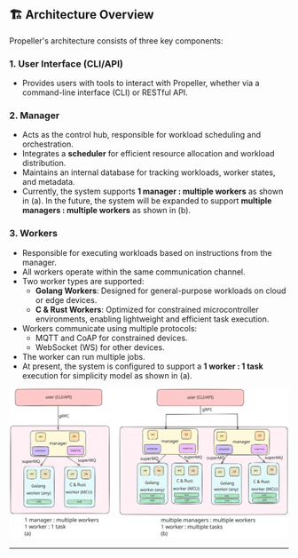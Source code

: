 ## 🏗️ Architecture Overview

Propeller's architecture consists of three key components:

### 1. **User Interface (CLI/API)**

- Provides users with tools to interact with Propeller, whether via a command-line interface (CLI) or RESTful API.

### 2. **Manager**

- Acts as the control hub, responsible for workload scheduling and orchestration.
- Integrates a **scheduler** for efficient resource allocation and workload distribution.
- Maintains an internal database for tracking workloads, worker states, and metadata.
- Currently, the system supports **1 manager : multiple workers** as shown in (a). In the future, the system will be expanded to support **multiple managers : multiple workers** as shown in (b).

### 3. **Workers**

- Responsible for executing workloads based on instructions from the manager.
- All workers operate within the same communication channel.
- Two worker types are supported:
  - **Golang Workers**: Designed for general-purpose workloads on cloud or edge devices.
  - **C & Rust Workers**: Optimized for constrained microcontroller environments, enabling lightweight and efficient task execution.
- Workers communicate using multiple protocols:
  - MQTT and CoAP for constrained devices.
  - WebSocket (WS) for other devices.
- The worker can run multiple jobs.
- At present, the system is configured to support a **1 worker : 1 task** execution for simplicity model as shown in (a).

![Propeller Orchestration Diagram](architecture.svg)

---
